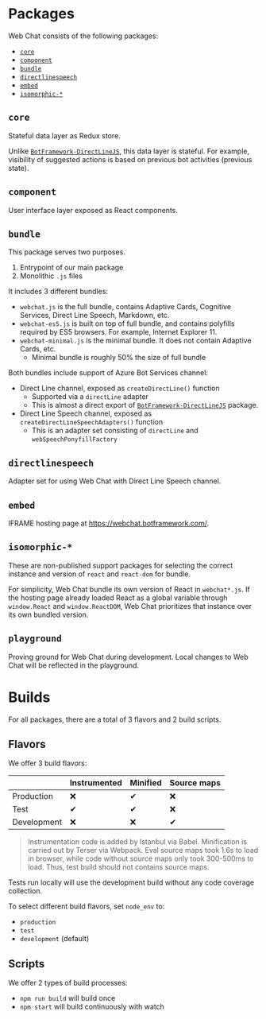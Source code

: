 # Packages

Web Chat consists of the following packages:

-  [`core`](#core)
-  [`component`](#component)
-  [`bundle`](#bundle)
-  [`directlinespeech`](#directlinespeech)
-  [`embed`](#embed)
-  [`isomorphic-*`](#isomorphic-*)

## `core`

Stateful data layer as Redux store.

Unlike [`BotFramework-DirectLineJS`](https://npmjs.com/package/botframework-directlinejs), this data layer is stateful. For example, visibility of suggested actions is based on previous bot activities (previous state).

## `component`

User interface layer exposed as React components.

## `bundle`

This package serves two purposes.

1. Entrypoint of our main package
1. Monolithic `.js` files

It includes 3 different bundles:

-  `webchat.js` is the full bundle, contains Adaptive Cards, Cognitive Services, Direct Line Speech, Markdown, etc.
-  `webchat-es5.js` is built on top of full bundle, and contains polyfills required by ES5 browsers. For example, Internet Explorer 11.
-  `webchat-minimal.js` is the minimal bundle. It does not contain Adaptive Cards, etc.
   -  Minimal bundle is roughly 50% the size of full bundle

Both bundles include support of Azure Bot Services channel:

-  Direct Line channel, exposed as `createDirectLine()` function
   -  Supported via a `directLine` adapter
   -  This is almost a direct export of [`BotFramework-DirectLineJS`](https://npmjs.com/package/botframework-directlinejs) package.
-  Direct Line Speech channel, exposed as `createDirectLineSpeechAdapters()` function
   -  This is an adapter set consisting of `directLine` and `webSpeechPonyfillFactory`

## `directlinespeech`

Adapter set for using Web Chat with Direct Line Speech channel.

## `embed`

IFRAME hosting page at https://webchat.botframework.com/.

## `isomorphic-*`

These are non-published support packages for selecting the correct instance and version of `react` and `react-dom` for bundle.

For simplicity, Web Chat bundle its own version of React in `webchat*.js`. If the hosting page already loaded React as a global variable through `window.React` and `window.ReactDOM`, Web Chat prioritizes that instance over its own bundled version.

## `playground`

Proving ground for Web Chat during development. Local changes to Web Chat will be reflected in the playground.

# Builds

For all packages, there are a total of 3 flavors and 2 build scripts.

## Flavors

We offer 3 build flavors:

|             | Instrumented | Minified | Source maps |
| ----------- | ------------ | -------- | ----------- |
| Production  | ❌           | ✔        | ❌          |
| Test        | ✔            | ✔        | ❌          |
| Development | ❌           | ❌       | ✔           |

> Instrumentation code is added by Istanbul via Babel.
> Minification is carried out by Terser via Webpack.
> Eval source maps took 1.6s to load in browser, while code without source maps only took 300-500ms to load. Thus, test build should not contains source maps.

Tests run locally will use the development build without any code coverage collection.

To select different build flavors, set `node_env` to:

-  `production`
-  `test`
-  `development` (default)

## Scripts

We offer 2 types of build processes:

-  `npm run build` will build once
-  `npm start` will build continuously with watch
